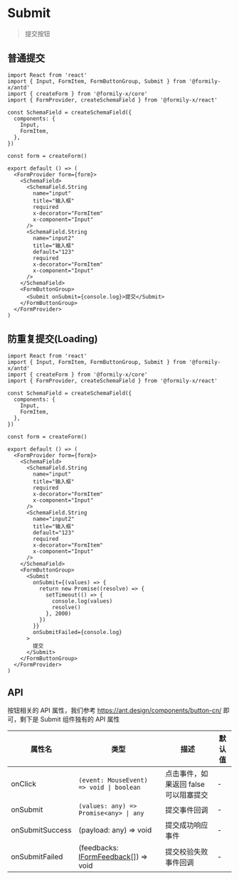 # Submit

> 提交按钮

## 普通提交

```tsx
import React from 'react'
import { Input, FormItem, FormButtonGroup, Submit } from '@formily-x/antd'
import { createForm } from '@formily-x/core'
import { FormProvider, createSchemaField } from '@formily-x/react'

const SchemaField = createSchemaField({
  components: {
    Input,
    FormItem,
  },
})

const form = createForm()

export default () => (
  <FormProvider form={form}>
    <SchemaField>
      <SchemaField.String
        name="input"
        title="输入框"
        required
        x-decorator="FormItem"
        x-component="Input"
      />
      <SchemaField.String
        name="input2"
        title="输入框"
        default="123"
        required
        x-decorator="FormItem"
        x-component="Input"
      />
    </SchemaField>
    <FormButtonGroup>
      <Submit onSubmit={console.log}>提交</Submit>
    </FormButtonGroup>
  </FormProvider>
)
```

## 防重复提交(Loading)

```tsx
import React from 'react'
import { Input, FormItem, FormButtonGroup, Submit } from '@formily-x/antd'
import { createForm } from '@formily-x/core'
import { FormProvider, createSchemaField } from '@formily-x/react'

const SchemaField = createSchemaField({
  components: {
    Input,
    FormItem,
  },
})

const form = createForm()

export default () => (
  <FormProvider form={form}>
    <SchemaField>
      <SchemaField.String
        name="input"
        title="输入框"
        required
        x-decorator="FormItem"
        x-component="Input"
      />
      <SchemaField.String
        name="input2"
        title="输入框"
        default="123"
        required
        x-decorator="FormItem"
        x-component="Input"
      />
    </SchemaField>
    <FormButtonGroup>
      <Submit
        onSubmit={(values) => {
          return new Promise((resolve) => {
            setTimeout(() => {
              console.log(values)
              resolve()
            }, 2000)
          })
        }}
        onSubmitFailed={console.log}
      >
        提交
      </Submit>
    </FormButtonGroup>
  </FormProvider>
)
```

## API

按钮相关的 API 属性，我们参考 https://ant.design/components/button-cn/ 即可，剩下是 Submit 组件独有的 API 属性

| 属性名          | 类型                                                                                                   | 描述                                  | 默认值 |
| --------------- | ------------------------------------------------------------------------------------------------------ | ------------------------------------- | ------ |
| onClick         | `(event: MouseEvent) => void \| boolean`                                                               | 点击事件，如果返回 false 可以阻塞提交 | -      |
| onSubmit        | `(values: any) => Promise<any> \| any`                                                                 | 提交事件回调                          | -      |
| onSubmitSuccess | (payload: any) => void                                                                                 | 提交成功响应事件                      | -      |
| onSubmitFailed  | (feedbacks: [IFormFeedback](https://core.formilyjs.org/zh-CN/api/models/form#iformfeedback)[]) => void | 提交校验失败事件回调                  | -      |
